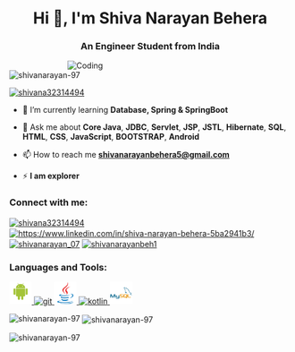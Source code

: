 <h1 align="center">Hi 👋, I'm Shiva Narayan Behera</h1>
<h3 align="center">An Engineer Student from India</h3>
<img align="right" alt="Coding" width="400" src="https://c.tenor.com/NOYF3f82b_gAAAAC/programmer.gif"

<p align="left"> <img src="https://komarev.com/ghpvc/?username=shivanarayan-97&label=Profile%20views&color=0e75b6&style=flat" alt="shivanarayan-97" /> </p>

<p align="left"> <a href="https://twitter.com/shivana32314494" target="blank"><img src="https://img.shields.io/twitter/follow/shivana32314494?logo=twitter&style=for-the-badge" alt="shivana32314494" /></a> </p>

- 🌱 I’m currently learning **Database, Spring & SpringBoot**

- 💬 Ask me about **Core Java**, **JDBC**, **Servlet**, **JSP**, **JSTL**, **Hibernate**, **SQL**, **HTML**, **CSS**, **JavaScript**, **BOOTSTRAP**, **Android**

- 📫 How to reach me **shivanarayanbehera5@gmail.com**

- ⚡ **I am explorer**

<h3 align="left">Connect with me:</h3>
<p align="left">
<a href="https://twitter.com/shivana32314494" target="blank"><img align="center" src="https://raw.githubusercontent.com/rahuldkjain/github-profile-readme-generator/master/src/images/icons/Social/twitter.svg" alt="shivana32314494" height="30" width="40" /></a>
<a href="https://linkedin.com/in/https://www.linkedin.com/in/shiva-narayan-behera-5ba2941b3/" target="blank"><img align="center" src="https://raw.githubusercontent.com/rahuldkjain/github-profile-readme-generator/master/src/images/icons/Social/linked-in-alt.svg" alt="https://www.linkedin.com/in/shiva-narayan-behera-5ba2941b3/" height="30" width="40" /></a>
<a href="https://instagram.com/shivanarayan_07" target="blank"><img align="center" src="https://raw.githubusercontent.com/rahuldkjain/github-profile-readme-generator/master/src/images/icons/Social/instagram.svg" alt="shivanarayan_07" height="30" width="40" /></a>
<a href="https://www.hackerrank.com/shivanarayanbeh1" target="blank"><img align="center" src="https://raw.githubusercontent.com/rahuldkjain/github-profile-readme-generator/master/src/images/icons/Social/hackerrank.svg" alt="shivanarayanbeh1" height="30" width="40" /></a>
</p>

<h3 align="left">Languages and Tools:</h3>
<p align="left"> <a href="https://developer.android.com" target="_blank" rel="noreferrer"> <img src="https://raw.githubusercontent.com/devicons/devicon/master/icons/android/android-original-wordmark.svg" alt="android" width="40" height="40"/> </a> <a href="https://git-scm.com/" target="_blank" rel="noreferrer"> <img src="https://www.vectorlogo.zone/logos/git-scm/git-scm-icon.svg" alt="git" width="40" height="40"/> </a> <a href="https://www.java.com" target="_blank" rel="noreferrer"> <img src="https://raw.githubusercontent.com/devicons/devicon/master/icons/java/java-original.svg" alt="java" width="40" height="40"/> </a> <a href="https://kotlinlang.org" target="_blank" rel="noreferrer"> <img src="https://www.vectorlogo.zone/logos/kotlinlang/kotlinlang-icon.svg" alt="kotlin" width="40" height="40"/> </a> <a href="https://www.mysql.com/" target="_blank" rel="noreferrer"> <img src="https://raw.githubusercontent.com/devicons/devicon/master/icons/mysql/mysql-original-wordmark.svg" alt="mysql" width="40" height="40"/> </a> </p>

<p><img align="left" src="https://github-readme-stats.vercel.app/api/top-langs?username=shivanarayan-97&show_icons=true&locale=en&layout=compact" alt="shivanarayan-97" /></p>

<p>&nbsp;<img align="center" src="https://github-readme-stats.vercel.app/api?username=shivanarayan-97&show_icons=true&locale=en" alt="shivanarayan-97" /></p>

<p><img align="center" src="https://github-readme-streak-stats.herokuapp.com/?user=shivanarayan-97&" alt="shivanarayan-97" /></p>
